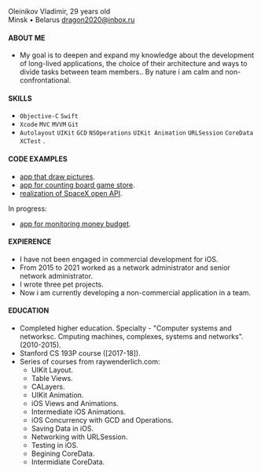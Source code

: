 Oleinikov Vladimir, 29 years old\
Minsk • Belarus
dragon2020@inbox.ru

#### ABOUT ME
   - My goal is to deepen and expand my knowledge about the development of long-lived applications, the choice of their architecture and ways to divide tasks between team members.. By nature i am calm and non-confrontational.

#### SKILLS
   - `Objective-C`  `Swift` 
   - `Xcode`  `MVC`  `MVVM`  `Git`
   - `Autolayout`  `UIKit`  `GCD`  `NSOperations`  `UIKit Animation`  `URLSession`  `CoreData`  `XCTest` . 

#### CODE EXAMPLES
   - [app that draw pictures](https://github.com/virustyt/Drawing-pictures).
   - [app for counting board game store](https://github.com/virustyt/GameCounter).
   - [realization of SpaceX open API](https://github.com/virustyt/SpaceXOpenAPIRealization).
   
   In progress:
   - [app for monitoring money budget](https://github.com/virustyt/FinanceAdvisor).

#### EXPIERENCE
   - I have not been engaged in commercial development for iOS.
   - From 2015 to 2021 worked as a network administrator and senior network administrator.
   - I wrote three pet projects.
   - Now i am currently developing a non-commercial application in a team.

#### EDUCATION
   - Completed higher education. Specialty - "Computer systems and networksc. Сmputing machines, complexes, systems and networks". (2010-2015).
   - Stanford CS 193P course ([2017-18]).
   - Series of courses from raywenderlich.com:
      - UIKit Layout.
      - Table Views. 
      - CALayers.
      - UIKit Animation.
      - iOS Views and Animations.
      - Intermediate iOS Animations.
      - iOS Concurrency with GCD and Operations.
      - Saving Data in iOS.
      - Networking with URLSession.
      - Testing in iOS.
      - Begining CoreData.
      - Intermidiate CoreData.


